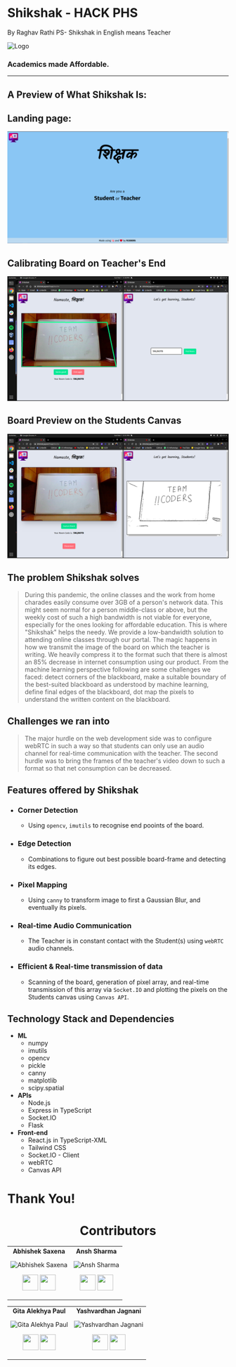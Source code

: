 # **Shikshak** - HACK PHS
By Raghav Rathi
PS- Shikshak in English means Teacher

![Logo](https://www.flaticon.com/svg/static/icons/svg/2762/2762438.svg)



### Academics made Affordable.

---

## A Preview of What Shikshak Is:

## Landing page:

![Home Screenshot](./assets/screenshot-home.png)

## Calibrating Board on Teacher's End

![Calibration Screenshot](./assets/screenshot-calibrate.png)

## Board Preview on the Students Canvas

![Preview Screenshot](./assets/screenshot-preview.png)

## The problem Shikshak solves

> During this pandemic, the online classes and the work from home charades easily consume over 3GB of a person's network data. This might seem normal for a person middle-class or above, but the weekly cost of such a high bandwidth is not viable for everyone, especially for the ones looking for affordable education. This is where "Shikshak" helps the needy. We provide a low-bandwidth solution to attending online classes through our portal. The magic happens in how we transmit the image of the board on which the teacher is writing. We heavily compress it to the format such that there is almost an 85% decrease in internet consumption using our product. From the machine learning perspective following are some challenges we faced: detect corners of the blackboard, make a suitable boundary of the best-suited blackboard as understood by machine learning, define final edges of the blackboard, dot map the pixels to understand the written content on the blackboard.

## Challenges we ran into

> The major hurdle on the web development side was to configure webRTC in such a way so that students can only use an audio channel for real-time communication with the teacher. The second hurdle was to bring the frames of the teacher's video down to such a format so that net consumption can be decreased.

## Features offered by Shikshak

- ### **Corner Detection**
  - Using `opencv`, `imutils` to recognise end pooints of the board.
- ### **Edge Detection**
  - Combinations to figure out best possible board-frame and detecting its edges.
- ### **Pixel Mapping**
  - Using `canny` to transform image to first a Gaussian Blur, and eventually its pixels.
- ### **Real-time Audio Communication**
  - The Teacher is in constant contact with the Student(s) using `webRTC` audio channels.
- ### **Efficient & Real-time transmission of data**
  - Scanning of the board, generation of pixel array, and real-time transmission of this array via `Socket.IO` and plotting the pixels on the Students canvas using `Canvas API`.

## Technology Stack and Dependencies

- **ML**
  - numpy
  - imutils
  - opencv
  - pickle
  - canny
  - matplotlib
  - scipy.spatial
- **APIs**
  - Node.js
  - Express in TypeScript
  - Socket.IO
  - Flask
- **Front-end**
  - React.js in TypeScript-XML
  - Tailwind CSS
  - Socket.IO - Client
  - webRTC
  - Canvas API

# Thank You!

<h1 align="center"> Contributors </h1>
<table align="center">
<tr align="center">
<td>
<strong>Abhishek Saxena</strong>
<p align="center">
<img src = "https://avatars0.githubusercontent.com/u/33656173?s=400&u=a411c58cfffec9bf59da192674093abf4b82bd04&v=4"  height="120" alt="Abhishek Saxena">
</p>
<p align="center">
<a href = "https://github.com/saxenabhishek"><img src = "http://www.iconninja.com/files/241/825/211/round-collaboration-social-github-code-circle-network-icon.svg" width="36" height = "36"/></a>
<a href = "https://www.linkedin.com/in/abhibored">
<img src = "http://www.iconninja.com/files/863/607/751/network-linkedin-social-connection-circular-circle-media-icon.svg" width="36" height="36"/>
</a>
</p>
</td>
<td>
<strong>Ansh Sharma</strong>
<p align="center">
<img src = "https://avatars2.githubusercontent.com/u/60016461?s=400&u=9e9d50e037da73a840a5c43f8f2c2b98942452aa&v=4"  height="120" alt="Ansh Sharma">
</p>
<p align="center">
<a href = "https://github.com/DaemonOnCode"><img src = "http://www.iconninja.com/files/241/825/211/round-collaboration-social-github-code-circle-network-icon.svg" width="36" height = "36"/></a>
<a href = "https://www.linkedin.com/in/anshsharma09">
<img src = "http://www.iconninja.com/files/863/607/751/network-linkedin-social-connection-circular-circle-media-icon.svg" width="36" height="36"/>
</a>
</p>
</td>
</tr>
</table>
<table align="center">
<tr align="center">
<td>
<strong>Gita Alekhya Paul</strong>
<p align="center">
<img src = "https://avatars3.githubusercontent.com/u/54375111?s=460&u=0585ce48d7a98d878ee16041d73695e37b17ade0&v=4"  height="120" alt="Gita Alekhya Paul">
</p>
<p align="center">
<a href = "https://github.com/gitaalekhyapaul"><img src = "http://www.iconninja.com/files/241/825/211/round-collaboration-social-github-code-circle-network-icon.svg" width="36" height = "36"/></a>
<a href = "https://www.linkedin.com/in/gitaalekhyapaul">
<img src = "http://www.iconninja.com/files/863/607/751/network-linkedin-social-connection-circular-circle-media-icon.svg" width="36" height="36"/>
</a>
</p>
</td>
<td>
<strong>Yashvardhan Jagnani</strong>
<p align="center">
<img src = "https://avatars0.githubusercontent.com/u/60016972?s=460&u=44becacb17c82494c8a16c1d17f9f7183f8d67c3&v=4"  height="120" alt="Yashvardhan Jagnani">
</p>
<p align="center">
<a href = "https://github.com/jagnani73"><img src = "http://www.iconninja.com/files/241/825/211/round-collaboration-social-github-code-circle-network-icon.svg" width="36" height = "36"/></a>
<a href = "https://www.linkedin.com/in/yashvardhan-jagnani">
<img src = "http://www.iconninja.com/files/863/607/751/network-linkedin-social-connection-circular-circle-media-icon.svg" width="36" height="36"/>
</a>
</p>
</td>
</tr>
</table>
